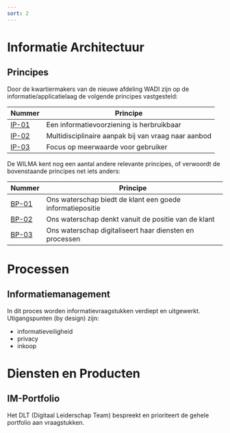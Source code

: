 ```yaml
---
sort: 2
---
```


# Informatie Architectuur
## Principes

Door de kwartiermakers van de nieuwe afdeling WADI zijn op de informatie/applicatielaag de volgende principes vastgesteld:

| Nummer | Principe |
|--------|----------|
| [IP-01](https://aaenmaas.topdesk.net/tas/public/ssp/content/detail/knowledgeitem?unid=b0349db446ac45cfa11c6766381dfb22) | Een informatievoorziening is herbruikbaar |
| [IP-02](https://aaenmaas.topdesk.net/tas/public/ssp/content/detail/knowledgeitem?unid=4a1a474798e64372a6808ab9d0b4b135) | Multidisciplinaire aanpak bij van vraag naar aanbod |
| [IP-03](https://aaenmaas.topdesk.net/tas/public/ssp/content/detail/knowledgeitem?unid=faafa54531a1415c914ffd3e4240d6d6) | Focus op meerwaarde voor gebruiker |

De WILMA kent nog een aantal andere relevante principes, of verwoordt de bovenstaande principes net iets anders:

| Nummer | Principe |
|--------|----------|
| [BP-01](https://www.wilmaonline.nl/index.php/WILMA/id-1f99b69e-f824-4bf5-a117-820c56350fcd) | Ons waterschap biedt de klant een goede informatiepositie |
| [BP-02](https://www.wilmaonline.nl/index.php/WILMA/id-14888cf5-6025-499f-8598-2afcae9a0750) | Ons waterschap denkt vanuit de positie van de klant |
| [BP-03](https://www.wilmaonline.nl/index.php/WILMA/id-881ede29-93fa-4cad-879b-04c3e3597d6b) | Ons waterschap digitaliseert haar diensten en processen |


# Processen
## Informatiemanagement
In dit proces worden informatievraagstukken verdiept en uitgewerkt. Utigangspunten (by design) zijn:
-  informatieveiligheid
-  privacy
-  inkoop

# Diensten en Producten
## IM-Portfolio
Het DLT (Digitaal Leiderschap Team) bespreekt en prioriteert de gehele portfolio aan vraagstukken.

